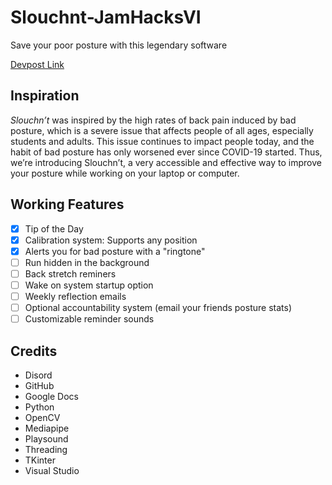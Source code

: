# Slouchnt-JamHacksVI
Save your poor posture with this legendary software

[Devpost Link](https://devpost.com/software/slouchn-t?ref_content=my-projects-tab&ref_feature=my_projects)

## Inspiration
*Slouchn’t* was inspired by the high rates of back pain induced by bad posture, which is a severe issue that affects people of all ages, especially students and adults. This issue continues to impact people today, and the habit of bad posture has only worsened ever since COVID-19 started. Thus, we’re introducing Slouchn’t, a very accessible and effective way to improve your posture while working on your laptop or computer.

## Working Features
- [x] Tip of the Day
- [x] Calibration system: Supports any position
- [x] Alerts you for bad posture with a "ringtone"
- [ ] Run hidden in the background
- [ ] Back stretch reminers
- [ ] Wake on system startup option
- [ ] Weekly reflection emails
- [ ] Optional accountability system (email your friends posture stats)
- [ ] Customizable reminder sounds

## Credits
- Disord
- GitHub
- Google Docs
- Python
- OpenCV
- Mediapipe
- Playsound
- Threading
- TKinter
- Visual Studio
